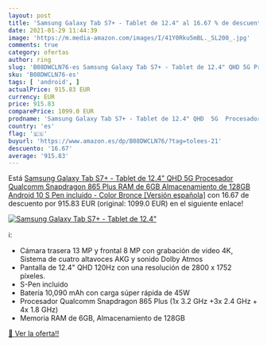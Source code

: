 ```yaml
---
layout: post
title: 'Samsung Galaxy Tab S7+ - Tablet de 12.4" al 16.67 % de descuento'
date: 2021-01-29 11:44:39
image: 'https://m.media-amazon.com/images/I/41Y0Rku5mBL._SL200_.jpg'
comments: true
category: ofertas
author: ring
slug: 'B08DWCLN76-es Samsung Galaxy Tab S7+ - Tablet de 12.4" QHD 5G Procesador...'
sku: 'B08DWCLN76-es'
tags: [ 'android', ]
actualPrice: 915.83 EUR
currency: EUR
price: 915.83
comparePrice: 1099.0 EUR
prodname: 'Samsung Galaxy Tab S7+ - Tablet de 12.4" QHD  5G  Procesador Qualcomm Snapdragon 865 Plus  RAM de 6GB  Almacenamiento de 128GB  Android 10  S Pen incluido  - Color Bronce [Versión española]'
country: 'es'
flag: '🇪🇸'
buyurl: 'https://www.amazon.es/dp/B08DWCLN76/?tag=tolees-21'
descuento: '16.67'
average: '915.83'
---
```


Está [Samsung Galaxy Tab S7+ - Tablet de 12.4" QHD  5G  Procesador Qualcomm Snapdragon 865 Plus  RAM de 6GB  Almacenamiento de 128GB  Android 10  S Pen incluido  - Color Bronce [Versión española]](https://www.amazon.es/dp/B08DWCLN76/?tag=tolees-21) con 16.67 de descuento por 915.83 EUR (original: 1099.0 EUR) en el siguiente enlace!

[![Samsung Galaxy Tab S7+ - Tablet de 12.4"](https://m.media-amazon.com/images/I/41Y0Rku5mBL._SL200_.jpg)](https://www.amazon.es/dp/B08DWCLN76/?tag=tolees-21)

ℹ️:

- Cámara trasera 13 MP y frontal 8 MP con grabación de video 4K, Sistema de cuatro altavoces AKG y sonido Dolby Atmos
- Pantalla de 12.4" QHD 120Hz con una resolución de 2800 x 1752 píxeles.
- S-Pen incluido
- Batería 10,090 mAh con carga súper rápida de 45W
- Procesador Qualcomm Snapdragon 865 Plus (1x 3.2 GHz +3x 2.4 GHz + 4x 1.8 GHz)
- Memoria RAM de 6GB, Almacenamiento de 128GB

[🛒 Ver la oferta!!](https://www.amazon.es/dp/B08DWCLN76/?tag=tolees-21)
